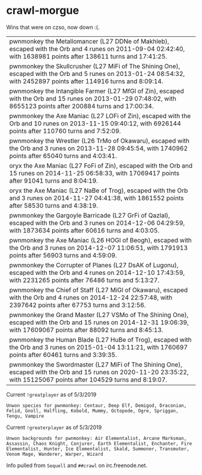 # crawl-morgue

Wins that were on czso, now down :(.

| |
|------|
|pwnmonkey the Metallomancer (L27 DDNe of Makhleb), escaped with the Orb and 4 runes on 2011-09-04 02:42:40, with 1638981 points after 138611 turns and 17:41:25.|
|pwnmonkey the Skullcrusher (L27 MiFi of The Shining One), escaped with the Orb and 5 runes on 2013-01-24 08:54:32, with 2452897 points after 114916 turns and 8:09:14.|
|pwnmonkey the Intangible Farmer (L27 MfGl of Zin), escaped with the Orb and 15 runes on 2013-01-29 07:48:02, with 8655123 points after 200884 turns and 17:00:34.|
|pwnmonkey the Axe Maniac (L27 LOFi of Zin), escaped with the Orb and 10 runes on 2013-11-15 09:40:12, with 6926144 points after 110760 turns and 7:52:09.|
|pwnmonkey the Wrestler (L26 TrMo of Okawaru), escaped with the Orb and 3 runes on 2013-11-28 09:45:54, with 1740962 points after 65040 turns and 4:03:41.|
|oryx the Axe Maniac (L27 FoFi of Zin), escaped with the Orb and 15 runes on 2014-11-25 06:58:33, with 17069417 points after 91041 turns and 8:04:19.|
|oryx the Axe Maniac (L27 NaBe of Trog), escaped with the Orb and 3 runes on 2014-11-27 04:41:38, with 1861552 points after 58530 turns and 4:38:19.|
|pwnmonkey the Gargoyle Barricade (L27 GrFi of Qazlal), escaped with the Orb and 3 runes on 2014-12-06 04:29:59, with 1873634 points after 60616 turns and 4:03:05.|
|pwnmonkey the Axe Maniac (L26 HOGl of Beogh), escaped with the Orb and 3 runes on 2014-12-07 11:06:51, with 1791913 points after 56903 turns and 4:59:09.|
|pwnmonkey the Corrupter of Planes (L27 DsAK of Lugonu), escaped with the Orb and 4 runes on 2014-12-10 17:43:59, with 2231265 points after 76486 turns and 5:13:27.|
|pwnmonkey the Chief of Staff (L27 MiGl of Okawaru), escaped with the Orb and 4 runes on 2014-12-24 22:57:48, with 2397642 points after 67753 turns and 3:12:56.|
|pwnmonkey the Grand Master (L27 VSMo of The Shining One), escaped with the Orb and 15 runes on 2014-12-31 19:06:39, with 17609067 points after 88092 turns and 8:45:13.|
|pwnmonkey the Human Blade (L27 HuBe of Trog), escaped with the Orb and 3 runes on 2015-01-04 13:11:21, with 1760697 points after 60461 turns and 3:39:35.|
|pwnmonkey the Swordmaster (L27 MiFi of The Shining One), escaped with the Orb and 15 runes on 2020-11-20 23:35:22, with 15125067 points after 104529 turns and 8:19:07.|


Current `!greatplayer` as of 5/3/2019

```
Unwon species for pwnmonkey: Centaur, Deep Elf, Demigod, Draconian, Felid, Gnoll, Halfling, Kobold, Mummy, Octopode, Ogre, Spriggan, Tengu, Vampire
```

Current `!greaterplayer` as of 5/3/2019

```
Unwon backgrounds for pwnmonkey: Air Elementalist, Arcane Marksman, Assassin, Chaos Knight, Conjurer, Earth Elementalist, Enchanter, Fire Elementalist, Hunter, Ice Elementalist, Skald, Summoner, Transmuter, Venom Mage, Wanderer, Warper, Wizard
```

Info pulled from `Sequell` and `##crawl` on irc.freenode.net.
